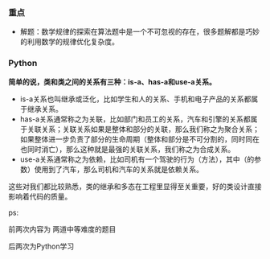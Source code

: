 ### 重点

* 解题：数学规律的探索在算法题中是一个不可忽视的存在，很多题解都是巧妙的利用数学的规律优化复杂度。

### Python

**简单的说，类和类之间的关系有三种：is-a、has-a和use-a关系。**

- is-a关系也叫继承或泛化，比如学生和人的关系、手机和电子产品的关系都属于继承关系。
- has-a关系通常称之为关联，比如部门和员工的关系，汽车和引擎的关系都属于关联关系；关联关系如果是整体和部分的关联，那么我们称之为聚合关系；如果整体进一步负责了部分的生命周期（整体和部分是不可分割的，同时同在也同时消亡），那么这种就是最强的关联关系，我们称之为合成关系。
- use-a关系通常称之为依赖，比如司机有一个驾驶的行为（方法），其中（的参数）使用到了汽车，那么司机和汽车的关系就是依赖关系。

这些对我们都比较熟悉，类的继承和多态在工程里显得至关重要，好的类设计直接影响着代码的质量。

ps:

前两次内容为 两道中等难度的题目

后两次为Python学习

